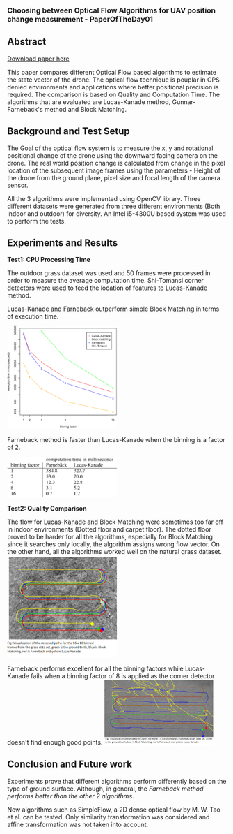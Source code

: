 ### Choosing between Optical Flow Algorithms for UAV position change measurement - PaperOfTheDay01

Abstract
------

[Download paper here](https://pdfs.semanticscholar.org/ba02/a9ca1aa7f85d6b35a7b28705cbcbfeb29351.pdf)

This paper compares different Optical Flow based algorithms to estimate the state vector of the drone. The optical flow technique is pouplar in GPS denied environments and applications where better positional precision is required. The comparison is based on Quality and Computation Time. The algorithms that are evaluated are Lucas-Kanade method, Gunnar-Farneback's method and Block Matching.

Background and Test Setup
------

The Goal of the optical flow system is to measure the x, y and rotational positional change of the drone using the downward facing camera on the drone. The real world position change is calculated from change in the pixel location of the subsequent image frames using the parameters - Height of the drone from the ground plane, pixel size and focal length of the camera sensor.

All the 3 algorithms were implemented using OpenCV library. Three different datasets were generated from three different environments (Both indoor and outdoor) for diversity. An Intel i5-4300U based system was used to perform the tests.

Experiments and Results
------

**Test1: CPU Processing Time**

The outdoor grass dataset was used and 50 frames were processed in order to measure the average computation time. Shi-Tomansi corner detectors were used to feed the location of features to Lucas-Kanade method.

Lucas-Kanade and Farneback outperform simple Block Matching in terms of execution time.

<a href="https://karthickpn.github.io/posts/2020/04/PaperOfTheDay01"><img src="/images/5-Figure5-1.png" alt="4-Table3-1" width="50%" height="50%"></a>


Farneback method is faster than Lucas-Kanade when the binning is a factor of 2.

<a href="https://karthickpn.github.io/posts/2020/04/PaperOfTheDay01"><img src="/images/4-Table3-1.png" alt="4-Table3-1" width="50%" height="50%"></a>

**Test2: Quality Comparison**

The flow for Lucas-Kanade and Block Matching were sometimes too far off in indoor environments (Dotted floor and carpet floor). The dotted floor proved to be harder for all the algorithms, especially for Block Matching since it searches only locally, the algorithm assigns wrong flow vector. 
On the other hand, all the algorithms worked well on the natural grass dataset. 
<a href="https://karthickpn.github.io/posts/2020/04/PaperOfTheDay01"><img src="/images/5-Table4-11.png" alt="5-Table4-11" width="50%" height="50%"></a>

Farneback performs excellent for all the binning factors while Lucas-Kanade fails when a binning factor of 8 is applied as the corner detector doesn't find enough good points.
<a href="https://karthickpn.github.io/posts/2020/04/PaperOfTheDay01"><img src="/images/6-Figure9-11.png" alt="6-Figure9-11" width="50%" height="50%"></a>

Conclusion and Future work
------

Experiments prove that different algorithms perform differently based on the type of ground surface. Although, in general, the *Farneback method performs better than the other 2 algorithms*.

New algorithms such as SimpleFlow, a 2D dense optical flow by M. W. Tao et al. can be tested. Only similarity transformation was considered and affine transformation was not taken into account.